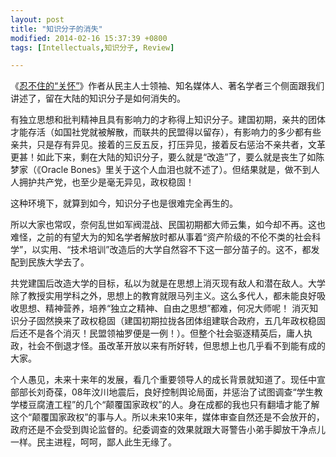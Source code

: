 ```yaml
---
layout: post
title: "知识分子的消失"
modified: 2014-02-16 15:37:39 +0800
tags: [Intellectuals,知识分子, Review]

---
```

《[忍不住的“关怀”]》作者从民主人士领袖、知名媒体人、著名学者三个侧面跟我们讲述了，留在大陆的知识分子是如何消失的。

有独立思想和批判精神且具有影响力的才称得上知识分子。建国初期，亲共的团体才能存活（如国社党就被解散，而联共的民盟得以留存），有影响力的多少都有些亲共，只是存有异见。接着的三反五反，打压异见，接着反右惩治不亲共者，文革更甚！如此下来，剩在大陆的知识分子，要么就是“改造”了，要么就是丧生了如陈梦家（《Oracle Bones》里关于这个人血泪也就不述了）。但结果就是，做不到人人拥护共产党，也至少是毫无异见，政权稳固！ 

这种环境下，就算到如今，知识分子也是很难完全再生的。

所以大家也常叹，奈何乱世如军阀混战、民国初期都大师云集，如今却不再。这也难怪，之前的有望大为的知名学者解放时都从事着“资产阶级的不伦不类的社会科学”，以实用、“技术培训”改造后的大学自然容不下这一部分苗子的。这不，都发配到民族大学去了。

共党建国后改造大学的目标，私以为就是在思想上消灭现有敌人和潜在敌人。大学除了教授实用学科之外，思想上的教育就限马列主义。这么多代人，都未能良好吸收思想、精神营养，培养“独立之精神、自由之思想”都难，何况大师呢！ 消灭知识分子固然换来了政权稳固（建国初期拉拢各团体组建联合政府，五几年政权稳固后还不是各个消灭！民盟领袖罗便是一例！）。但整个社会驱逐精英后，庸人执政，社会不倒退才怪。虽改革开放以来有所好转，但思想上也几乎看不到能有成的大家。

个人愚见，未来十来年的发展，看几个重要领导人的成长背景就知道了。现任中宣部部长刘奇葆，08年汶川地震后，良好控制舆论局面，并惩治了试图调查“学生教学楼豆腐渣工程”的几个“颠覆国家政权”的人。身在成都的我也只有翻墙才能了解这个“颠覆国家政权”的事与人。所以未来10来年，媒体审查自然还是不会放开的，政府还是不会受到舆论监督的。纪委调查的效果就跟大哥警告小弟手脚放干净点儿一样。民主进程，呵呵，鄙人此生无缘了。

[忍不住的“关怀”]: http://book.douban.com/subject/24316409/